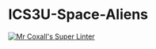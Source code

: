 # ICS3U-Space-Aliens
[![Mr Coxall's Super Linter](https://github.com/ICS3U-Space-Aliens/workflows/Mr%20Coxall's%20Super%20Linter/badge.svg)](https://github.com/ICS3U-Space-Aliens/actions/)
